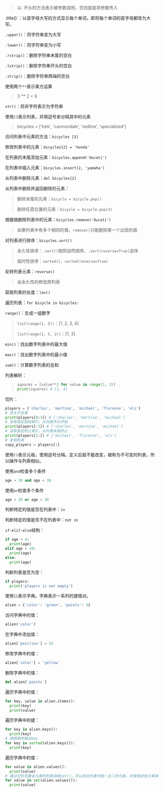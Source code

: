 > 以`.`开头的方法表示被参数调用，否则就是将参数传入

.title()`：以首字母大写的方式显示每个单词，即将每个单词的首字母都改为大写。

`.upper()`：将字符串变为大写

`.lower()`：将字符串变为小写

`.rstrip()`：删除字符串末尾的空白

`.lstrip()`：删除字符串开头的空白

`.strip()`：删除字符串两端的空白

使用两个`**`表示乘方运算

> 3 ** 2 = 9

`str()`：将非字符表示为字符串

使用`[]`表示列表，并用逗号来分隔其中的元素

> bicycles = ['trek', 'cannondale', 'redline', 'specialized']

访问列表中元素的方法：`bicycles [3]`

修改列表中的元素：`bicycles[2] = 'honda'`

在列表的末尾添加元素：`bicycles.append('ducati')`

在列表中插入元素：`bicycles.insert(2, 'yamaha')`

从列表中删除元素：`del bicycles[2]`

从列表中删除并返回删除的元素：

> 删除末尾的元素：`bicycle = bicycle.pop()`
>
> 删除任意位置的元素：`bicycle = bicycle.pop(3)`

根据值删除列表中的元素：`bicycles.remove('ducati')`

> 如果列表中有多个相同的值，`remove()`只能删除第一个出现的值

对列表进行排序：`bicycles.sort()`

> 永久性排序：`.sort()`按照自然顺序、`.sort(reverse=True)`逆序
>
> 临时性排序：`sorted()`、`sorted(reverse=True)`

反转列表元素：`reverse()`

> 会永久性的修改原列表

获取列表的长度：`len()`

遍历列表：`for bicycle in bicycles:`

`range()`：生成一组数字

> `list(range(1, 5))`：[1, 2, 3, 4]
>
> `list(range(1, 5, 2))`：[1, 3]

`min()`：找出数字列表中的最大值

`max()`：找出数字列表中的最小值

`sum()`：计算数字列表的总和

列表解析：

> ```python
> squares = [value**2 for value in range(1, 3)]
> print(squares) # [1, 4]
> ```

切片：

```python
players = ['charles', 'martina', 'michael', 'florence', 'eli']
# 含头不含尾
print(players[0:3]) # ['charles', 'martina', 'michael'] 
# 没有指定起始索引，从列表开头开始
print(players[:3]) # ['charles', 'martina', 'michael'] 
# 没有指定终止索引，从列表末尾终止
print(players[2:]) # ['michael', 'florence', 'eli']
# 复制列表
copy_players = players[:]
```

使用`()`表示元祖，使用逗号分隔。定义后就不能改变，被称为不可变的列表，所以操作与列表相似。

使用`and`检查多个条件

```python
age > 20 and age < 30
```

使用`or`检查多个条件

```python
age > 20 or age < 30
```

判断特定的值是否在列表中：`in`

判断特定的值是否不在列表中：`not in`

`if-elif-else`结构：

```python
if age < 4:
  print(age)
elif age < 10:
  print(age)
else:
  print(age)
```

判断列表是否为空：

```python
if players:
  print('players is not empty')
```

使用`{}`表示字典。字典表示一系列的键值对。

```python
alien = {'color': 'green', 'points': 5}
```

访问字典中的值：

```python
alien('color')
```

在字典中添加值：

```python
alien['position'] = 25
```

修改字典中的值：

```python
alien['color'] = 'yellow'
```

删除字典中的值：

```python
del alien['points']
```

遍历字典中的值：

```python
for key, value in alien.items():
  print(key)
  print(value)
```

遍历字典中的键：

```python
for key in alien.keys():
  print(key)
# 按照顺序输出key
for key in sorted(alien.keys()):
  print(key)
```

遍历字典中的值：

```python
for value in alien.values():
  print(value)
# 通过对包含重复元素的列表调用set()，可以找出列表中独一无二的元素，并使用这些元素来创建一个集合。
for value in set(alien.values()):
  print(value)
```









